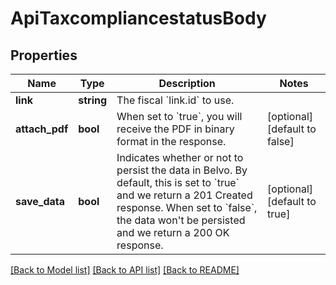 # ApiTaxcompliancestatusBody

## Properties
Name | Type | Description | Notes
------------ | ------------- | ------------- | -------------
**link** | **string** | The fiscal &#x60;link.id&#x60; to use. | 
**attach_pdf** | **bool** | When set to &#x60;true&#x60;, you will receive the PDF in binary format in the response. | [optional] [default to false]
**save_data** | **bool** | Indicates whether or not to persist the data in Belvo. By default, this is set to &#x60;true&#x60; and we return a 201 Created response.  When set to &#x60;false&#x60;, the data won&#x27;t be persisted and we return a 200 OK response. | [optional] [default to true]

[[Back to Model list]](../../README.md#documentation-for-models) [[Back to API list]](../../README.md#documentation-for-api-endpoints) [[Back to README]](../../README.md)

